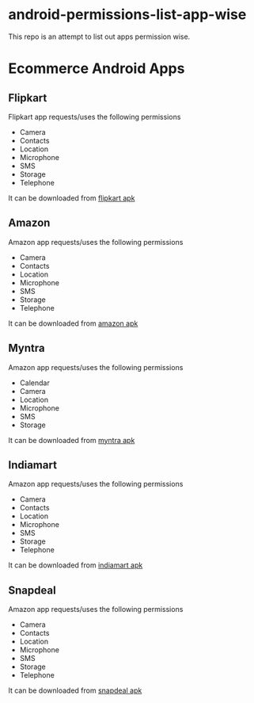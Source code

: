 # android-permissions-list-app-wise

This repo is an attempt to list out apps permission wise.

# Ecommerce Android Apps

## Flipkart

Flipkart app requests/uses the following permissions

* Camera
* Contacts
* Location
* Microphone
* SMS
* Storage
* Telephone

It can be downloaded from [flipkart apk](https://apkmozo.com/apps/flipkart-online-shopping-app/com.flipkart.android)

## Amazon

Amazon app requests/uses the following permissions

* Camera
* Contacts
* Location
* Microphone
* SMS
* Storage
* Telephone

It can be downloaded from [amazon apk](https://apkmozo.com/apps/amazon-shopping-upi-money-transfer-bill-payment/in.amazon.mShop.android.shopping)

## Myntra

Amazon app requests/uses the following permissions

* Calendar
* Camera
* Location
* Microphone
* SMS
* Storage

It can be downloaded from [myntra apk](https://apkmozo.com/apps/myntra-online-shopping-app-shop-fashion-more/com.myntra.android)


## Indiamart

Amazon app requests/uses the following permissions

* Camera
* Contacts
* Location
* Microphone
* SMS
* Storage
* Telephone

It can be downloaded from [indiamart apk](https://apkmozo.com/apps/indiamart/com.indiamart.m)

## Snapdeal

Amazon app requests/uses the following permissions

* Camera
* Contacts
* Location
* Microphone
* SMS
* Storage
* Telephone

It can be downloaded from [snapdeal apk](https://apkmozo.com/apps/snapdeal-online-shopping-app/com.snapdeal.main)
